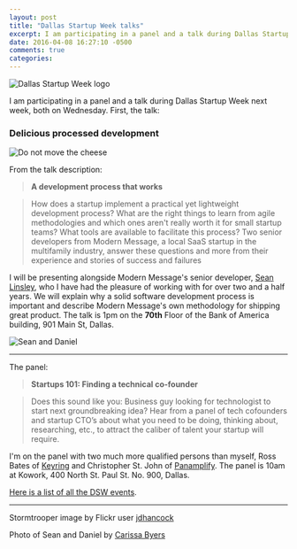 ```yaml
---
layout: post
title: "Dallas Startup Week talks"
excerpt: I am participating in a panel and a talk during Dallas Startup Week next week, both on Wednesday
date: 2016-04-08 16:27:10 -0500
comments: true
categories: 
---
```


![Dallas Startup Week logo]({{site.url}}/assets/2016/04/dsw_dallas_logo.png "Dallas Startup Week logo")

I am participating in a panel and a talk during Dallas Startup Week next week, both on Wednesday. First, the talk:

### Delicious processed development

![Do not move the cheese](https://farm4.staticflickr.com/3516/3701088856_81164d0933_z.jpg "Do not move the cheese")

From the talk description:

> **A development process that works**

> How does a startup implement a practical yet lightweight development process? What are the right things to learn from agile methodologies and which ones aren't really worth it for small startup teams? What tools are available to facilitate this process? Two senior developers from Modern Message, a local SaaS startup in the multifamily industry, answer these questions and more from their experience and stories of success and failures

I will be presenting alongside Modern Message's senior developer, [Sean Linsley](https://twitter.com/seanlinsley), who I have had the pleasure of working with for over two and a half years. We will explain why a solid software development process is important and describe Modern Message's own methodology for shipping great product. The talk is 1pm on the **70th** Floor of the Bank of America building, 901 Main St, Dallas.

![Sean and Daniel]({{site.url}}/assets/2016/04/sean-daniel-1.jpg "Sean and Daniel")

---

The panel:

> **Startups 101: Finding a technical co-founder**

> Does this sound like you: Business guy looking for technologist to start next groundbreaking idea? Hear from a panel of tech cofounders and startup CTO’s about what you need to be doing, thinking about, researching, etc., to attract the caliber of talent your startup will require.

I'm on the panel with two much more qualified persons than myself, Ross Bates of [Keyring](https://keyringapp.com/) and Christopher St. John of [Panamplify](http://panamplify.com/). The panel is 10am at Kowork, 400 North St. Paul St. No. 900, Dallas.

[Here is a list of all the DSW events](http://www.dallasinnovates.com/calendar-dallas-startupweek-april-12-16-2016/).

---

Stormtrooper image by Flickr user [jdhancock](https://www.flickr.com/photos/jdhancock/3701088856)

Photo of Sean and Daniel by [Carissa Byers](http://carissabyers.com)
